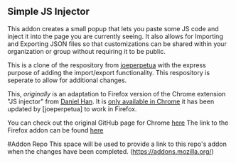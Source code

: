 ## Simple JS Injector

This addon creates a small popup that lets you paste some JS code and inject it into the page you are currently seeing. It also allows for Importing and Exporting JSON files so that customizations can be shared within your organization or group without requiring it to be public.

This is a clone of the respository from [joeperpetua](https://github.com/joeperpetua/simple-js-injector) with the express purpose of adding the import/export functionality. This respository is seperate to allow for additional changes.

This, _originally_ is an adaptation to Firefox version of the Chrome extension "JS injector" from  [Daniel Han](https://github.com/hex0cter/js-injector). It is [only available in Chrome](https://chrome.google.com/webstore/detail/javascript-injector/ejnccfcackblkelbafbolcpjfpcmbplg) it has been updated by [joeperpetua] to work in Firefox.

You can check out the original GitHub page for Chrome [here](https://github.com/hex0cter)
The link to the Firefox addon can be found [here](https://addons.mozilla.org/firefox/addon/simple-javascript-injector/)

#Addon Repo
This space will be used to provide a link to this repo's addon when the changes have been completed. (https://addons.mozilla.org/)

